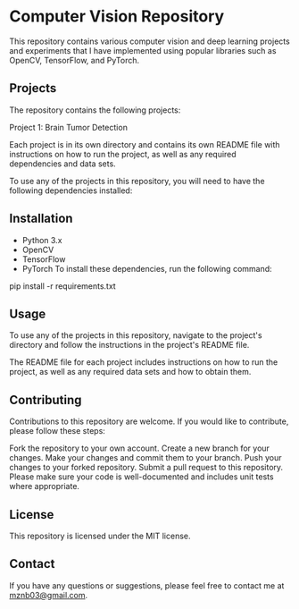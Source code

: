 # Computer Vision Repository
This repository contains various computer vision and deep learning projects and experiments that I have implemented using popular libraries such as OpenCV, TensorFlow, and PyTorch.

## Projects
The repository contains the following projects:

Project 1: Brain Tumor Detection

Each project is in its own directory and contains its own README file with instructions on how to run the project, as well as any required dependencies and data sets.

To use any of the projects in this repository, you will need to have the following dependencies installed:
## Installation
- Python 3.x
- OpenCV
- TensorFlow
- PyTorch
To install these dependencies, run the following command:

pip install -r requirements.txt

## Usage
To use any of the projects in this repository, navigate to the project's directory and follow the instructions in the project's README file.

The README file for each project includes instructions on how to run the project, as well as any required data sets and how to obtain them.

## Contributing
Contributions to this repository are welcome. If you would like to contribute, please follow these steps:

Fork the repository to your own account.
Create a new branch for your changes.
Make your changes and commit them to your branch.
Push your changes to your forked repository.
Submit a pull request to this repository.
Please make sure your code is well-documented and includes unit tests where appropriate.

## License
This repository is licensed under the MIT license. 


## Contact
If you have any questions or suggestions, please feel free to contact me at mznb03@gmail.com.


